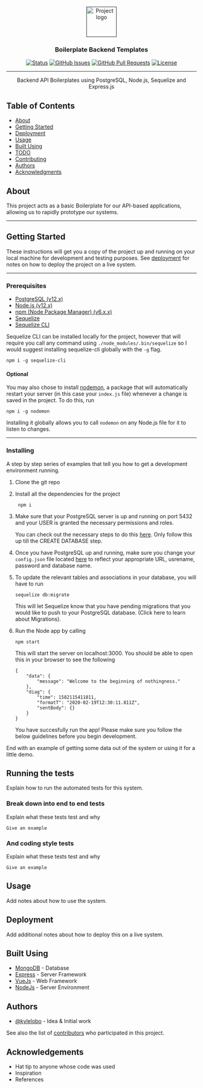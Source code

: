 <p align="center">
  <a href="" rel="noopener">
 <img width=80px src="https://boilerplate.in/webassets/images/logo.gif" alt="Project logo"></a>
</p>

<h3 align="center">Boilerplate Backend Templates</h3>

<div align="center">

[![Status](https://img.shields.io/badge/status-active-success.svg)]()
[![GitHub Issues](https://img.shields.io/github/issues/kylelobo/The-Documentation-Compendium.svg)](issues)
[![GitHub Pull Requests](https://img.shields.io/github/issues-pr/kylelobo/The-Documentation-Compendium.svg)](pulls)
[![License](https://img.shields.io/badge/license-MIT-blue.svg)](/LICENSE)

</div>

---

<p align="center"> 
Backend API Boilerplates using PostgreSQL, Node.js, Sequelize and Express.js
    <br> 
</p>

##  Table of Contents

- [About](#about)
- [Getting Started](#getting_started)
- [Deployment](#deployment)
- [Usage](#usage)
- [Built Using](#built_using)
- [TODO](../TODO.md)
- [Contributing](../CONTRIBUTING.md)
- [Authors](#authors)
- [Acknowledgments](#acknowledgement)

##  About <a name = "about"></a>

This project acts as a basic Boilerplate for our API-based applications, allowing us to rapidly prototype our systems.

-----

##  Getting Started <a name = "getting_started"></a>

These instructions will get you a copy of the project up and running on your local machine for development and testing purposes. See [deployment](#deployment) for notes on how to deploy the project on a live system.

------

### Prerequisites

* [PostgreSQL (v12.x)](https://www.postgresql.org/docs/12/tutorial-install.html)
* [Node.js (v12.x)](https://nodejs.org/en/download/)
* [npm (Node Package Manager) (v6.x.x)](https://nodejs.org/en/download/) 
* [Sequelize](https://www.npmjs.com/package/sequelize)
* [Sequelize CLI](https://www.npmjs.com/package/sequelize-cli)

 Sequelize CLI can be installed locally for the project, however that will require you call any command using  ```./node_modules/.bin/sequelize``` so I would suggest installing sequelize-cli globally with the ```-g``` flag. 
```
npm i -g sequelize-cli
```

#### Optional

You may also chose to install [nodemon](https://www.npmjs.com/package/nodemon), a package that will automatically restart your server (in this case your ```index.js``` file) whenever a change is saved in the project. To do this, run
```
npm i -g nodemon
```
Installing it globally allows you to call ```nodemon``` on any Node.js file for it to listen to changes.

-----
### Installing

A step by step series of examples that tell you how to get a development environment running.


1. Clone the git repo

2. Install all the dependencies for the project

        npm i

3. Make sure that your PostgreSQL server is up and running on port 5432 and your USER is granted the necessary permissions and roles.

    You can check out the necessary steps to do this [here](https://blog.logrocket.com/setting-up-a-restful-api-with-node-js-and-postgresql-d96d6fc892d8/). Only follow this up till the CREATE DATABASE step.

4. Once you have PostgreSQL up and running, make sure you change your ```config.json``` file located [here](database/config/config.json) to reflect your appropriate URL, usrename, password and database name.

5. To update the relevant tables and associations in your database, you will have to run
    ```
    sequelize db:migrate
    ```
    This will let Sequelize know that you have pending migrations that you would like to push to your PostgreSQL database. (Click here to learn about Migrations).

6. Run the Node app by calling 
    ```
    npm start
    ```

    This will start the server on localhost:3000. You should be able to open this in your browser to see the following
    ```
    {
        "data": {
            "message": "Welcome to the beginning of nothingness."
        },
        "diag": {
            "time": 1582115411811,
            "formatT": "2020-02-19T12:30:11.811Z",
            "sentBody": {}
        }
    }
    ```

    You have succesfully run the app! Please make sure you follow the below guidelines before you begin development.


End with an example of getting some data out of the system or using it for a little demo.

## Running the tests <a name = "tests"></a>

Explain how to run the automated tests for this system.

### Break down into end to end tests

Explain what these tests test and why

```
Give an example
```

### And coding style tests

Explain what these tests test and why

```
Give an example
```

##  Usage <a name="usage"></a>

Add notes about how to use the system.

##  Deployment <a name = "deployment"></a>

Add additional notes about how to deploy this on a live system.

##  Built Using <a name = "built_using"></a>

- [MongoDB](https://www.mongodb.com/) - Database
- [Express](https://expressjs.com/) - Server Framework
- [VueJs](https://vuejs.org/) - Web Framework
- [NodeJs](https://nodejs.org/en/) - Server Environment

##  Authors <a name = "authors"></a>

- [@kylelobo](https://github.com/kylelobo) - Idea & Initial work

See also the list of [contributors](https://github.com/kylelobo/The-Documentation-Compendium/contributors) who participated in this project.

##  Acknowledgements <a name = "acknowledgement"></a>

- Hat tip to anyone whose code was used
- Inspiration
- References
